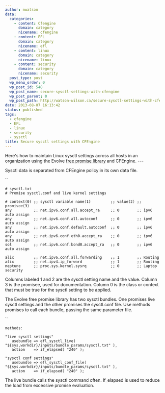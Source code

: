 ```yaml
---
author: nwatson
data:
  categories:
    - content: Cfengine
      domain: category
      nicename: cfengine
    - content: EFL
      domain: category
      nicename: efl
    - content: linux
      domain: category
      nicename: linux
    - content: security
      domain: category
      nicename: security
  post_type: post
  wp_menu_order: 0
  wp_post_id: 548
  wp_post_name: secure-sysctl-settings-with-cfengine
  wp_post_parent: 0
  wp_post_path: http://watson-wilson.ca/secure-sysctl-settings-with-cfengine/
date: 2013-08-07 16:13:42
status: published
tags:
  - cfengine
  - EFL
  - linux
  - security
  - sysctl
title: Secure sysctl settings with CFEngine
---
```

Here's how to maintain Linux sysctl settings across all hosts in
an organization using the Evolve [free promise library](http://watson-wilson.ca/evolve-thinkings-free-cfengine-library/)
and CFEngine. ---

Sysctl data is separated from CFEngine policy in its own data file.

``

    # sysctl.txt
    # Promise sysctl.conf and live kernel settings
    
    # context(0) ;; sysctl variable name(1)         ;; value(2) ;; promisee(3)
    any          ;; net.ipv6.conf.all.accept_ra     ;; 0        ;; ipv6 auto assign
    any          ;; net.ipv6.conf.all.autoconf      ;; 0        ;; ipv6 auto assign
    any          ;; net.ipv6.conf.default.autoconf  ;; 0        ;; ipv6 auto assign
    any          ;; net.ipv6.conf.eth0.accept_ra    ;; 0        ;; ipv6 auto assign
    sol          ;; net.ipv6.conf.bond0.accept_ra   ;; 0        ;; ipv6 auto assign
    
    alix         ;; net.ipv6.conf.all.forwarding    ;; 1        ;; Routing
    alix         ;; net.ipv4.ip_forward             ;; 1        ;; Routing
    neptune      ;; proc.sys.kernel.sysrq           ;; 0        ;; Laptop security

Columns labeled 1 and 2 are the sysctl setting name and the value.
Column 3 is the promisee, used for documentation. Column 0 is the class
or context that must be true for the sysctl setting to be applied.

The Evolve free promise library has two sysctl bundles. One promises
live sysctl settings and the other promises the sysctl.conf file. Use
methods promises to call each bundle, passing the same parameter file.

``

    methods:
    
    "live sysctl settings"
       usebundle => efl_sysctl_live( "${sys.workdir}/inputs/bundle_params/sysctl.txt" ),
       action    => if_elapsed( "240" );
    
    "sysctl conf settings"
       usebundle => efl_sysctl_conf_file( "${sys.workdir}/inputs/bundle_params/sysctl.txt" ),
       action    => if_elapsed( "240" );

The live bundle calls the sysctl command often. If_elapsed is used to
reduce the load from excessive promise evaluation.
